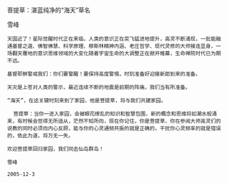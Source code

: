 菩提草：湛蓝纯净的“海天”草名

雪峰


    天国近了！星际觉醒时代正在来临，人类的意识正在突飞猛进地提升，高灵不断涌现，一批能融通基督之道、佛智佛慧、科学原理、穆斯林精神内涵、老庄哲学、现代灵修的大师接连显身，一场翻天覆地的意识思维领域的大变化随着宇宙生命的大调整正在掀开帷幕，生命禅院时代已为期不远。

    基督耶稣警戒我们：你们要警醒！要保持高度警惕，时刻准备好迎接新郎到来的准备。

    天灾是上苍对人类的警示，最近连续不断的地震是前期的阵痛，我们当有所准备。

    “海天”，在这关键时刻来到了家园，他是菩提草，将与我们共建家园。

      菩提草：当你一进入家园，会被眼花缭乱的知识和智慧包围，新的概念和思维将如潮水般涌来，有时候会觉得无所适从，茫然不知所向，现在你记住，你是菩提草，你在参阅大师高灵们的说教的同时必须向内心反顾，能与你的心灵通频共振的就是正确的，干扰你心灵频率的就是错误的，依此为道，将万无一失。

    欢迎菩提草回归家园，我们同去仙岛群岛！

    雪峰

    2005-12-3



